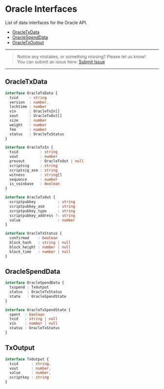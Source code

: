# Oracle Interfaces

List of data interfaces for the Oracle API.

- [OracleTxData](#oracletxdata)
- [OracleSpendData](#oraclespenddata)
- [OracleTxOutput](#txoutput)

---
> Notice any mistakes, or something missing? Please let us know!  
> You can submit an issue here: [Submit Issue](https://github.com/BitEscrow/escrow-core/issues/new/choose)

---

## OracleTxData

```ts
interface OracleTxData {
  txid     : string
  version  : number,
  locktime : number
  vin      : OracleTxIn[]
  vout     : OracleTxOut[]
  size     : number
  weight   : number
  fee      : number
  status   : OracleTxStatus
}

interface OracleTxIn {
  txid          : string
  vout          : number
  prevout       : OracleTxOut | null
  scriptsig     : string
  scriptsig_asm : string
  witness       : string[]
  sequence      : number
  is_coinbase   : boolean
}

interface OracleTxOut {
  scriptpubkey          : string
  scriptpubkey_asm      : string
  scriptpubkey_type     : string
  scriptpubkey_address ?: string
  value                 : number
}

interface OracleTxStatus {
  confirmed    : boolean
  block_hash   : string | null
  block_height : number | null
  block_time   : number | null
}
```

## OracleSpendData

```ts
interface OracleSpendData {
  txspend : TxOutput
  status  : OracleTxStatus
  state   : OracleSpendState
}

interface OracleTxSpendState {
  spent  : boolean
  txid   : string | null
  vin    : number | null
  status : OracleTxStatus
}
```

## TxOutput

```ts
interface TxOutput {
  txid      : string,
  vout      : number,
  value     : number,
  scriptkey : string
}
```